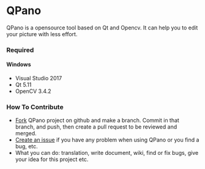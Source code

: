 # QPano
QPano is a opensource tool based on Qt and Opencv. It can help you to edit your picture with less effort.

### Required

#### Windows

- Visual Studio 2017
- Qt 5.11
- OpenCV 3.4.2

### How To Contribute

- [Fork](https://github.com/hotsauce1861/QPano/fork) QPano  project on github and make a branch. Commit in that branch, and push,  then create a pull request to be reviewed and merged.
- [Create an issue](https://github.com/hotsauce1861/QPano/issues) if you have any problem when using QPano or you find a bug, etc.
- What you can do: translation, write document, wiki, find or fix bugs, give your idea for this project etc.
